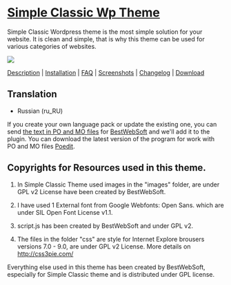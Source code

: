 <a href="http://bestwebsoft.com/theme/simple-classic/" target=_blank>Simple Classic Wp Theme</a>
=======================

Simple Classic Wordpress theme is the most simple solution for your website. It is clean and simple, that is why this theme can be used for various categories of websites.

<img src="http://bestwebsoft.com/wp-content/uploads/2013/11/simple-classic-banner-wp.jpg" />

<a href="http://bestwebsoft.com/products/simple-classic/description" target=_blank>Description</a> | 
<a href="http://bestwebsoft.com/products/simple-classic/installation" target=_blank>Installation</a> | 
<a href="http://bestwebsoft.com/products/simple-classic/faq" target=_blank>FAQ</a> | 
<a href="http://bestwebsoft.com/products/simple-classic/screenshots" target=_blank>Screenshots</a> | 
<a href="http://bestwebsoft.com/products/simple-classic/changelog" target=_blank>Changelog</a> | 
<a href="http://bestwebsoft.com/products/simple-classic/download" target=_blank>Download</a>

Translation
-----------------------------
* Russian (ru_RU)

If you create your own language pack or update the existing one, you can send <a href="http://codex.wordpress.org/Translating_WordPress" target="_blank">the text in PO and MO files</a> for <a href="http://support.bestwebsoft.com" target="_blank">BestWebSoft</a> and we'll add it to the plugin. You can download the latest version of the program for work with PO and MO files <a href="http://www.poedit.net/download.php" target="_blank">Poedit</a>.


Copyrights for Resources used in this theme.
-----------------------------

1. In Simple Classic Theme used images in the "images" folder, are under GPL v2 License have been created by BestWebSoft.

2. I have used 1 External font from Google Webfonts: Open Sans. which are under SIL Open Font License v1.1.

3. script.js has been created by BestWebSoft and under GPL v2.

4. The files in the folder "css" are style for Internet Explore brousers versions 7.0 - 9.0, are under GPL v2 License. More details on http://css3pie.com/

Everything else used in this theme has been created by BestWebSoft, especially for Simple Classic theme and is distributed under GPL license.
